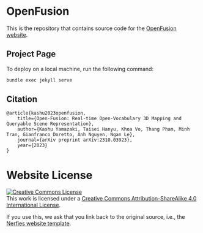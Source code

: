 # OpenFusion

This is the repository that contains source code for the [OpenFusion website](https://uark-aicv.github.io/OpenFusion/).

## Project Page

To deploy on a local machine, run the following command:

```bash
bundle exec jekyll serve
```

## Citation
```
@article{kashu2023openfusion,
    title={Open-Fusion: Real-time Open-Vocabulary 3D Mapping and Queryable Scene Representation},
    author={Kashu Yamazaki, Taisei Hanyu, Khoa Vo, Thang Pham, Minh Tran, Gianfranco Doretto, Anh Nguyen, Ngan Le},
    journal={arXiv preprint arXiv:2310.03923},
    year={2023}
}
```

# Website License
<a rel="license" href="http://creativecommons.org/licenses/by-sa/4.0/"><img alt="Creative Commons License" style="border-width:0" src="https://i.creativecommons.org/l/by-sa/4.0/88x31.png" /></a><br />This work is licensed under a <a rel="license" href="http://creativecommons.org/licenses/by-sa/4.0/">Creative Commons Attribution-ShareAlike 4.0 International License</a>.

If you use this, we ask that you link back to the original source, i.e., the [Nerfies website template](https://github.com/nerfies/nerfies.github.io).
